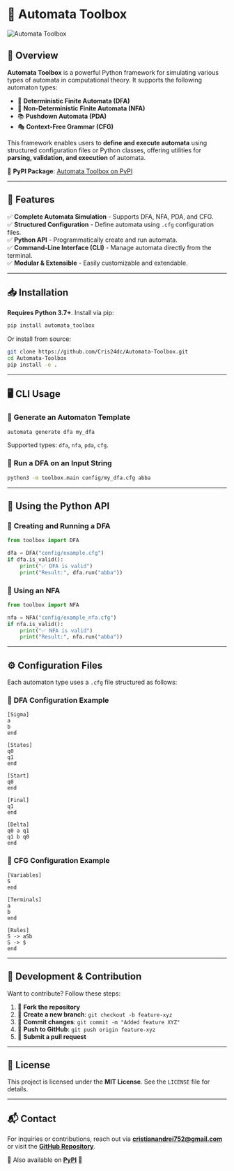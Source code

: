 # 🚀 Automata Toolbox

![Automata Toolbox](https://private-user-images.githubusercontent.com/107889454/420669273-eacd5b56-9a68-467c-9ba9-3e4e73e482de.jpg)

## 🌟 Overview

**Automata Toolbox** is a powerful Python framework for simulating various types of automata in computational theory. It supports the following automaton types:

- 🤖 **Deterministic Finite Automata (DFA)**
- 🔀 **Non-Deterministic Finite Automata (NFA)**
- 📚 **Pushdown Automata (PDA)**
- 🎭 **Context-Free Grammar (CFG)**

This framework enables users to **define and execute automata** using structured configuration files or Python classes, offering utilities for **parsing, validation, and execution** of automata.

📌 **PyPI Package**: [Automata Toolbox on PyPI](https://pypi.org/project/automata-toolbox/)

---

## 🎯 Features

✅ **Complete Automata Simulation** - Supports DFA, NFA, PDA, and CFG.  
✅ **Structured Configuration** - Define automata using `.cfg` configuration files.  
✅ **Python API** - Programmatically create and run automata.  
✅ **Command-Line Interface (CLI)** - Manage automata directly from the terminal.  
✅ **Modular & Extensible** - Easily customizable and extendable.  

---

## 📥 Installation

**Requires Python 3.7+**. Install via pip:
```bash
pip install automata_toolbox
```
Or install from source:
```bash
git clone https://github.com/Cris24dc/Automata-Toolbox.git
cd Automata-Toolbox
pip install -e .
```

---

## 🖥 CLI Usage

### 🔧 **Generate an Automaton Template**
```bash
automata generate dfa my_dfa
```
Supported types: `dfa`, `nfa`, `pda`, `cfg`.

### 🏃 **Run a DFA on an Input String**
```bash
python3 -m toolbox.main config/my_dfa.cfg abba
```

---

## 🐍 Using the Python API

### 🎯 **Creating and Running a DFA**
```python
from toolbox import DFA

dfa = DFA("config/example.cfg")
if dfa.is_valid():
    print("✅ DFA is valid")
    print("Result:", dfa.run("abba"))
```

### 🔄 **Using an NFA**
```python
from toolbox import NFA

nfa = NFA("config/example_nfa.cfg")
if nfa.is_valid():
    print("✅ NFA is valid")
    print("Result:", nfa.run("abba"))
```

---

## ⚙️ Configuration Files
Each automaton type uses a `.cfg` file structured as follows:

### 📌 **DFA Configuration Example**
```
[Sigma]
a
b
end

[States]
q0
q1
end

[Start]
q0
end

[Final]
q1
end

[Delta]
q0 a q1
q1 b q0
end
```

### 📌 **CFG Configuration Example**
```
[Variables]
S
end

[Terminals]
a
b
end

[Rules]
S -> aSb
S -> $
end
```

---

## 🔧 Development & Contribution
Want to contribute? Follow these steps:
1. 🍴 **Fork the repository**
2. 🌿 **Create a new branch**: `git checkout -b feature-xyz`
3. 💾 **Commit changes**: `git commit -m "Added feature XYZ"`
4. 🚀 **Push to GitHub**: `git push origin feature-xyz`
5. 🔄 **Submit a pull request**

---

## 📜 License

This project is licensed under the **MIT License**. See the `LICENSE` file for details.

---

## 📬 Contact
For inquiries or contributions, reach out via **cristianandrei752@gmail.com** or visit the **[GitHub Repository](https://github.com/Cris24dc/Automata-Toolbox.git)**.

🔗 Also available on **[PyPI](https://pypi.org/project/automata-toolbox/)** 🚀
